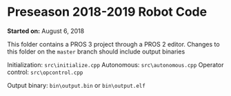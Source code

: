 # Preseason 2018-2019 Robot Code

**Started on:** August 6, 2018

This folder contains a PROS 3 project through a PROS 2 editor.
Changes to this folder on the `master` branch should include output binaries

Initialization: `src\initialize.cpp`
Autonomous: `src\autonomous.cpp`
Operator control: `src\opcontrol.cpp`

Output binary: `bin\output.bin` or `bin\output.elf`
